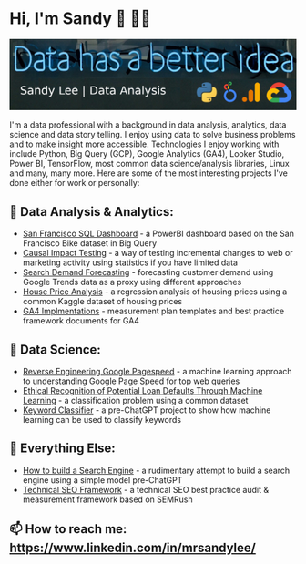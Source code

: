 # Hi, I'm Sandy 👋 👨‍💻

<img src="https://raw.githubusercontent.com/sandy-lee/sandy-lee/master/portfolio_banner.png" alt="lorum impsum">

I'm a data professional with a background in data analysis, analytics, data science and data story telling. I enjoy using data to solve business problems and to make insight more accessible.  Technologies I enjoy working with include Python, Big Query (GCP), Google Analytics (GA4), Looker Studio, Power BI, TensorFlow, most common data science/analysis libraries, Linux and many, many more. Here are some of the most interesting projects I've done either for work or personally: 

## 🔭 Data Analysis & Analytics:
- [San Francisco SQL Dashboard](https://github.com/sandy-lee/San-Francisco-Bike-SQL-Dashboard) - a PowerBI dashboard based on the San Francisco Bike dataset in Big Query
- [Causal Impact Testing](https://github.com/sandy-lee/Causal-Impact) - a way of testing incremental changes to web or marketing activity using statistics if you have limited data
- [Search Demand Forecasting](https://github.com/sandy-lee/forecasting) - forecasting customer demand using Google Trends data as a proxy using different approaches
- [House Price Analysis](https://github.com/sandy-lee/house_prices/tree/master) - a regression analysis of housing prices using a common Kaggle dataset of housing prices
- [GA4 Implmentations](https://github.com/sandy-lee/ga4_implementations) - measurement plan templates and best practice framework documents for GA4 
## 🔬 Data Science:
- [Reverse Engineering Google Pagespeed](https://github.com/sandy-lee/Reverse-Engineering-Google-Pagespeed) - a machine learning approach to understanding Google Page Speed for top web queries
- [Ethical Recognition of Potential Loan Defaults Through Machine Learning](https://github.com/sandy-lee/Ethical-recognition-of-potential-loan-defaults-through-machine-learning) - a classification problem using a common dataset
- [Keyword Classifier](https://github.com/sandy-lee/keyword_classifier) - a pre-ChatGPT project to show how machine learning can be used to classify keywords

## 💾 Everything Else:
- [How to build a Search Engine](https://github.com/sandy-lee/how_to_build_search_engine) - a rudimentary attempt to build a search engine using a simple model pre-ChatGPT
- [Technical SEO Framework](https://github.com/sandy-lee/technical_seo_framework) - a technical SEO best practice audit & measurement framework based on SEMRush

## 📫 How to reach me: https://www.linkedin.com/in/mrsandylee/




